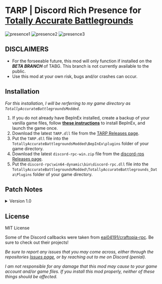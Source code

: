 # TARP | Discord Rich Presence for [Totally Accurate Battlegrounds](https://store.steampowered.com/app/823130/Totally_Accurate_Battlegrounds/)
![presence1](https://github.com/PikachuPenial/TotallyAccurateRichPresence/assets/62630906/f505964f-e47d-41e5-b13d-c649e2016808)
![presence2](https://github.com/PikachuPenial/TotallyAccurateRichPresence/assets/62630906/94b321f5-84ad-4248-9299-69438901105a)
![presence3](https://github.com/PikachuPenial/TotallyAccurateRichPresence/assets/62630906/72674043-d1e7-43bb-b182-9eb2caf64292)

## DISCLAIMERS
- For the forseeable future, this mod will only function if installed on the ***BETA BRANCH*** of TABG. This branch is not currently available to the public.
- Use this mod at your own risk, bugs and/or crashes can occur.

## Installation
*For this installation, I will be rerferring to my game directory as `TotallyAccurateBattlegroundsModded`*.
1. If you do not already have BepInEx installed, create a backup of your vanilla game files, follow **[these instructions](https://docs.bepinex.dev/articles/user_guide/installation/index.html)** to install BepInEx, and launch the game once.
2. Download the latest `TARP.dll` file from the [TARP Releases page](https://github.com/PikachuPenial/TotallyAccurateRichPresence/releases).
3. Put the `TARP.dll` file into the `TotallyAccurateBattlegroundsModded\BepInEx\plugins` folder of your game directory.
4. Download the latest `discord-rpc-win.zip` file from the [discord-rps Releases page](https://github.com/discord/discord-rpc/releases).
5. Put the `discord-rpc\win64-dynamic\bin\discord-rpc.dll` file into the `TotallyAccurateBattlegroundsModded\TotallyAccurateBattlegrounds_Data\Plugins` folder of your game directory.

## Patch Notes

<details>
<summary>Version 1.0</summary>
<br>

Released on <i>9/15/2023</i>

Initial release

---
</details>

## License
MIT License

Some of the Discord callbacks were taken from [eai04191/craftopia-rpc](https://github.com/eai04191/craftopia-rpc). Be sure to check out their projects!

*Be sure to report any issues that you may come across, either through the repositories [Issues page](https://github.com/PikachuPenial/TotallyAccurateRichPresence/issues), or by reaching out to me on Discord (penial).*

*I am not responsible for any damage that this mod may cause to your game account and/or game files. If you install this mod properly, neither of these things should be affected.*

